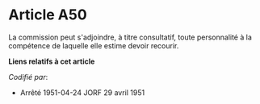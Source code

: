 # Article A50

La commission peut s'adjoindre, à titre consultatif, toute personnalité à la compétence de laquelle elle estime devoir
recourir.

**Liens relatifs à cet article**

_Codifié par_:

  - Arrêté 1951-04-24 JORF 29 avril 1951
